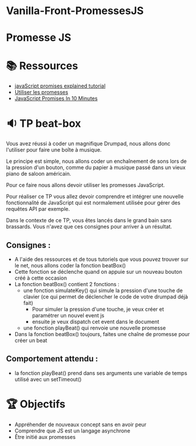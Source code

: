 # Vanilla-Front-PromessesJS

# Promesse JS



# 📚️ Ressources



* [javaScript promises explained tutorial](https://www.youtube.com/watch?v=s6SH72uAn3Q)
* [Utiliser les promesses](https://developer.mozilla.org/fr/docs/Web/JavaScript/Guide/Utiliser_les_promesses)
* [JavaScript Promises In 10 Minutes](https://www.youtube.com/watch?v=DHvZLI7Db8E) 


# 🔉 TP beat-box

Vous avez réussi à coder un magnifique Drumpad, nous allons donc l'utiliser pour faire une boîte à musique.

Le principe est simple, nous allons coder un enchaînement de sons lors de la pression d'un bouton, comme du papier à musique passé dans un vieux piano de saloon américain.

Pour ce faire nous allons devoir utiliser les promesses JavaScript.

Pour réaliser ce TP vous allez devoir comprendre et intégrer une nouvelle fonctionnalité de JavaScript qui est normalement utilisée pour gérer des requêtes API par exemple.

Dans le contexte de ce TP, vous êtes lancés dans le grand bain sans brassards. Vous n'avez que ces consignes pour arriver à un résultat. 


## **Consignes :**



* A l'aide des ressources et de tous tutoriels que vous pouvez trouver sur le net, nous allons coder la fonction beatBox()
* Cette fonction se déclenche quand on appuie sur un nouveau bouton créé à cette occasion
* La fonction beatBox() contient 2 fonctions :
    * une fonction simulateKey() qui simule la pression d'une touche de clavier (ce qui permet de déclencher le code de votre drumpad déjà fait)
        * Pour simuler la pression d'une touche, je veux créer et paramétrer un nouvel event js
        * ensuite je veux dispatch cet event dans le document
    * une fonction playBeat() qui renvoie une nouvelle promesse
* Dans la fonction beatBox() toujours, faites une chaîne de promesse pour créer un beat


## **Comportement attendu :**



* la fonction playBeat() prend dans ses arguments une variable de temps utilisé avec un setTimeout()


# 🏆 Objectifs



* Appréhender de nouveaux concept sans en avoir peur
* Comprendre que JS est un langage asynchrone
* Être initié aux promesses

